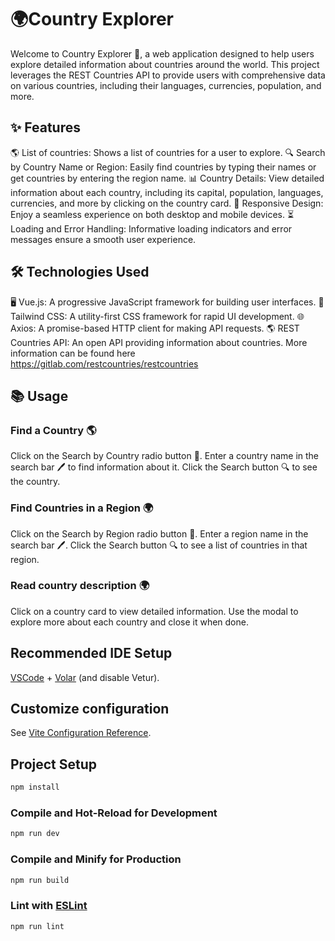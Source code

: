 # 🌍Country Explorer
Welcome to Country Explorer 🎉, a web application designed to help users explore detailed information about countries around the world. This project leverages the REST Countries API to provide users with comprehensive data on various countries, including their languages, currencies, population, and more.

## ✨ Features

🌎 List of countries: Shows a list of countries for a user to explore.
🔍 Search by Country Name or Region: Easily find countries by typing their names or get countries by entering the region name.
📊 Country Details: View detailed information about each country, including its capital, population, languages, currencies, and more by clicking on the country card.
📱 Responsive Design: Enjoy a seamless experience on both desktop and mobile devices.
⏳ Loading and Error Handling: Informative loading indicators and error messages ensure a smooth user experience.

## 🛠️ Technologies Used
🖥️ Vue.js: A progressive JavaScript framework for building user interfaces.
🎨 Tailwind CSS: A utility-first CSS framework for rapid UI development.
🌐 Axios: A promise-based HTTP client for making API requests.
🌎 REST Countries API: An open API providing information about countries. More information can be found here https://gitlab.com/restcountries/restcountries

## 📚 Usage

### Find a Country 🌎

Click on the Search by Country radio button 🔘.
Enter a country name in the search bar 🖊️ to find information about it.
Click the Search button 🔍 to see the country.

### Find Countries in a Region 🌍

Click on the Search by Region radio button 🔘.
Enter a region name in the search bar 🖊️.
Click the Search button 🔍 to see a list of countries in that region.

### Read country description 🌍

Click on a country card to view detailed information.
Use the modal to explore more about each country and close it when done.

## Recommended IDE Setup

[VSCode](https://code.visualstudio.com/) + [Volar](https://marketplace.visualstudio.com/items?itemName=Vue.volar) (and disable Vetur).

## Customize configuration

See [Vite Configuration Reference](https://vitejs.dev/config/).

## Project Setup

```sh
npm install
```

### Compile and Hot-Reload for Development

```sh
npm run dev
```

### Compile and Minify for Production

```sh
npm run build
```

### Lint with [ESLint](https://eslint.org/)

```sh
npm run lint
```

